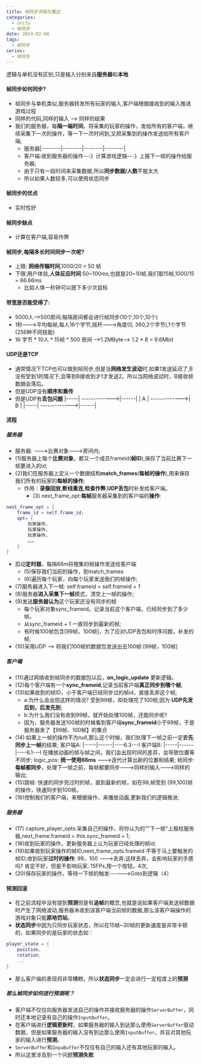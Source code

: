 ```yaml
---
title: 帧同步流程与概述
categories:
  - unity
  - 帧同步
date: 2024-02-08
tags:
  - 帧同步
series:
  - 帧同步
---
```


逻辑与单机没有区别,只是输入分别来自**服务器**和**本地**
#### 帧同步如何同步?
- 帧同步与单机类似,服务器转发所有玩家的输入,客户端根据接收到的输入推进游戏过程
- 同样的代码,同样的输入 --> 同样的结果
- 我们的服务器，每**隔一端时间**，将采集的玩家的操作，发给所有的客户端，继续采集下一次的操作，等一下一次时间到,又把采集到的操作发送给所有客户端;
	- 服务器|--------|--------|--------|--------|
	- 客户端:收到服务器的操作---》计算游戏逻辑---》上报下一帧的操作给服务器;
	- 由于只有一段时间来采集数据,所以**同步数据/人数**不能太大
	- 所以如果人数较多,可以使用状态同步
#### 帧同步的**优点**
- 实时性好
#### 帧同步**缺点**
- 计算在客户端,容易作弊
#### 帧同步,**每隔多长时间**同步一次呢?
- 上限: **网络传输时间**,1000/20 = 50 帧
- 下限:用户体验,**人体反应时间**:50~100ms,也就是20~10帧,我们取15帧,1000/15 = 66.66ms
	- 比如人体一秒钟可以摁下多少次鼠标
#### **带宽**是否能受得了:
- 5000人-->500房间;每隔房间都会进行帧同步(10个,10个,10个)
- 1秒--->平均每帧,每人16个字节,摇杆--->角度(0, 360,2个字节),1个字节(256种不同技能)
- 16 字节 * 10人 * 15帧 * 500 房间 -->1.2MByte--> 1.2 * 8 = 9.6Mbit
#### **UDP还是TCP**
- 通常情况下TCP也可以做到帧同步,但是当**网络发生波动**时,如果1发送延迟了,B没有受到1的情况下,会等到B接收到才1才发送2。所以当网络波动时，B接收帧数据会落后。
- 但是UDP没有**顺序和重传**
- 但是UDP有**丢包问题**
|-----| ------------->|------|
|  A   | ------------->|    B   |
|-----| ------------->|------|
#### **流程**
##### 服务器
- 服务器: --->比赛对象--->房间内;
- (1)服务器上每个**比赛对象**，都又一个成员frameid(**帧ID**),保存了当前比赛下一帧要进入的id; 
- (2)我们在服务器上定义一个数据结构**match_frames**(**每帧的操作**),用来保存我们所有的玩家的**每帧的操作**;
	- 作用：**录像回放**,**断线重连**,**检查作弊**,**UDP丢包**时补发给客户端。
		- (3) next_frame_opt:**每帧**服务器采集到的客户端的**操作**:        
```lua
next_frame_opt = {
	frame_id = self.frame_id;
	opt= {
		玩家操作，
		玩家操作，
		玩家操作，
		。。。
	}
}
```
- 启动**定时器**，每隔66m将搜集的帧操作发送给客户端
	- (5)保存我们当前的操作，到match_frames
	- (6)遍历每个玩家，向每个玩家发送我们的帧操作;
- (7)服务器进入下一帧: self.frameid = self.frameid + 1
- (8)服务器**进入采集下一帧**模式，清空上一帧的操作;
- (9)发送**服务器认为**这个玩家还没有同步的帧
	- 每个玩家对象sync_frameid。记录当前这个客户端，已经同步到了多少帧。
	- 从sync_frameid + 1 一直同步到最新的帧;
	- 有时候100帧包含[99帧，100帧]，为了应对UDP丢包和时序问题，补发的帧;
- (10)采用UDP --> 将我们100帧的数据包发送出去100帧:[99帧，100帧]
##### 客户端
- (11)通过网络收到帧同步的数据包以后，**on_logic_update** 更新逻辑。
- (12)每个客户端有一个**sync_frameid**,记录当前客户端**真正同步到哪个帧**;
- (13)如果收到的帧ID，小于客户端已经同步过的帧id，直接丢弃这个帧;
	- a:为什么会出现这样的情况? 受到99帧，却处理完了100帧;因为 **UDP先发后到，后发先到**;
	- b:为什么我们没有收到99帧，就开始处理100帧，还能同步呢?
	- 因为，服务器发送100帧的时候看到客户端**sync_frameid**小于99帧，于是服务器发了【99帧、100帧】的集合
- (14):如果上一帧的操作不为null,那么这个时候，我们处理下一帧之前一定要**先同步上一帧**的结果;
	客户端A: |-----|------|----6.3---l
	客户端B: |-----|------|----6.1---l
	在播放动画的帧与帧之间，我们会出现时间的差异，会导致位置等不同步;
	logic_pos: **统一使用66ms** --->迭代计算出新的位置和结果;
	帧同步:**每帧都同步**，处理下一帧之前，每帧都要同步--->同样的输入--->同样的输出;
- (15)跳帧: 快速的同步完过时的帧，直到最新的帧，如在98,帧受到 [99,100]帧的操作，快速同步到100帧。
- (16)控制我们的客户端，来根据操作，来播放动画,更新我们的逻辑推进;
##### 服务器
- (17) capture_player_opts:采集自己的操作，将你认为的""下一帧"上报给服务器,next_frame.frameid = this.sync_frameid + 1;
- (18)收到玩家的操作，更新服务器上认为玩家已经处理的帧id;
- (19)如果收到玩家操作的帧ID,next_frame_opts.frameid 不等于马上要触发的帧ID;收到玩家**过时的操作**;
	99，100 --->丢弃;这样丢弃，会影响玩家的手感吗?
	肯定不好，但是不影响玩家; 15FPs,按一个按钮，4次,
- (20)保存玩家的操作，等待一下帧的触发------>Goto到逻辑（4）
#### 预测回滚
- 在之前流程中没有提到**预测**但是有**追帧**的概念,也就是说如果客户端发送帧数据时产生了网络波动,服务器未收到该客户端当前帧的数据,那么该客户端操作的游戏对象只能**原地罚站**。
- **状态同步**中因为只同步玩家状态，所以在15帧~30帧的更新速度是非常卡顿的，如果同步的是玩家的状态如：
```lua
player_state = {
	position,
	rotation,
	...
}
```
- 那么客户端的表现将非常糟糕，所以**状态同步**一定会进行一定程度上的**预测**
##### 那么帧同步如何进行预测呢？
- 客户端不仅仅向服务器发送自己的操作并接收服务器的操作`ServerBuffer`，同时还本地记录有自己的操作`InputBuffer`。
- 在客户端进行**逻辑更新时**，如果服务器的输入到达那么使用`ServerBuffer`驱动数据，但是如果服务器的输入没有到达那么使用`InputBuffer`，并且对其他玩家的输入进行**预测**。
- `ServerBuffer`和`InpuBuffer`不仅仅有自己的输入还有其他玩家的输入。
- 所以这里涉及到一个问题**预测失败**